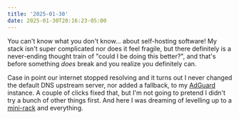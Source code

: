 ```yaml
---
title: '2025-01-30'
date: 2025-01-30T20:16:23-05:00
---
```

You can't know what you don't know... about self-hosting software! My stack isn't super complicated nor does it feel fragile, but there definitely is a never-ending thought train of "could I be doing this better?", and that's before something *does* break and you realize you definitely can.

Case in point our internet stopped resolving and it turns out I never changed the default DNS upstream server, nor added a fallback, to my [AdGuard](https://adguard.com/en/welcome.html) instance. A couple of clicks fixed that, but I'm not going to pretend I didn't try a bunch of other things first. And here I was dreaming of levelling up to a [mini-rack](https://mini-rack.jeffgeerling.com/) and everything.
